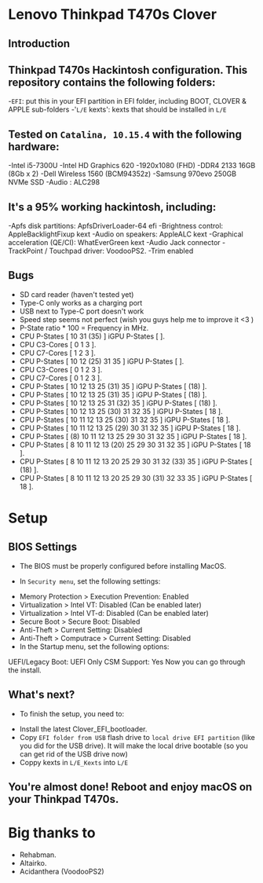 # Lenovo Thinkpad T470s Clover
## Introduction

## Thinkpad T470s Hackintosh configuration. This repository contains the following folders:
-`EFI`: put this in your EFI partition in EFI folder, including BOOT, CLOVER & APPLE sub-folders
-'`L/E` kexts': kexts that should be installed in `L/E`

## Tested on `Catalina, 10.15.4` with the following hardware:
-Intel i5-7300U
-Intel HD Graphics 620
-1920x1080 (FHD)
-DDR4 2133 16GB (8Gb x 2)
-Dell Wireless 1560 (BCM94352z)
-Samsung 970evo 250GB NVMe SSD
-Audio : ALC298

## It's a 95% working hackintosh, including:
-Apfs disk partitions: ApfsDriverLoader-64 efi
-Brightness control: AppleBacklightFixup kext
-Audio on speakers: AppleALC kext
-Graphical acceleration (QE/CI): WhatEverGreen kext
-Audio Jack connector
-TrackPoint / Touchpad driver: VoodooPS2.
-Trim enabled

## Bugs
- SD card reader (haven't tested yet)
- Type-C only works as a charging port
- USB next to Type-C port doesn't work
- Speed step seems not perfect (wish you guys help me to improve it <3 )
- P-State ratio * 100 = Frequency in MHz.
- CPU P-States [ 10 31 (35) ] iGPU P-States [ ].
- CPU C3-Cores [ 0 1 3 ].
- CPU C7-Cores [ 1 2 3 ].
- CPU P-States [ 10 12 (25) 31 35 ] iGPU P-States [ ].
- CPU C3-Cores [ 0 1 2 3 ].
- CPU C7-Cores [ 0 1 2 3 ].
- CPU P-States [ 10 12 13 25 (31) 35 ] iGPU P-States [ (18) ].
- CPU P-States [ 10 12 13 25 (31) 35 ] iGPU P-States [ (18) ].
- CPU P-States [ 10 12 13 25 31 (32) 35 ] iGPU P-States [ (18) ].
- CPU P-States [ 10 12 13 25 (30) 31 32 35 ] iGPU P-States [ 18 ].
- CPU P-States [ 10 11 12 13 25 (30) 31 32 35 ] iGPU P-States [ 18 ].
- CPU P-States [ 10 11 12 13 25 (29) 30 31 32 35 ] iGPU P-States [ 18 ].
- CPU P-States [ (8) 10 11 12 13 25 29 30 31 32 35 ] iGPU P-States [ 18 ].
- CPU P-States [ 8 10 11 12 13 (20) 25 29 30 31 32 35 ] iGPU P-States [ 18 ].
- CPU P-States [ 8 10 11 12 13 20 25 29 30 31 32 (33) 35 ] iGPU P-States [ (18) ].
- CPU P-States [ 8 10 11 12 13 20 25 29 30 (31) 32 33 35 ] iGPU P-States [ 18 ].
# Setup
## BIOS Settings
- The BIOS must be properly configured before installing MacOS.

- In `Security menu`, set the following settings:

+ Memory Protection > Execution Prevention: Enabled
+ Virtualization > Intel VT: Disabled (Can be enabled later)
+ Virtualization > Intel VT-d: Disabled (Can be enabled later)
+ Secure Boot > Secure Boot: Disabled
+ Anti-Theft > Current Setting: Disabled
+ Anti-Theft > Computrace > Current Setting: Disabled
+ In the Startup menu, set the following options:

UEFI/Legacy Boot: UEFI Only
CSM Support: Yes
Now you can go through the install.

## What's next?
- To finish the setup, you need to:
+ Install the latest Clover_EFI_bootloader.
+ Copy `EFI folder from USB` flash drive to `local drive EFI partition` (like you did for the USB drive). It will make the local drive bootable (so you can get rid of the USB drive now)
+ Coppy kexts in `L/E_Kexts` into `L/E`

## You're almost done! Reboot and enjoy macOS on your Thinkpad T470s.


# Big thanks to 

- Rehabman.
- Altairko.
- Acidanthera (VoodooPS2)



